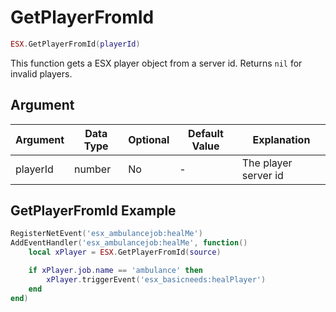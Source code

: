 # GetPlayerFromId

```lua
ESX.GetPlayerFromId(playerId)
```

This function gets a ESX player object from a server id. Returns `nil` for invalid players.

## Argument

| Argument | Data Type | Optional | Default Value | Explanation          |
|----------|-----------|----------|---------------|----------------------|
| playerId | number    | No       | -             | The player server id |

## GetPlayerFromId Example

```lua
RegisterNetEvent('esx_ambulancejob:healMe')
AddEventHandler('esx_ambulancejob:healMe', function()
	local xPlayer = ESX.GetPlayerFromId(source)

	if xPlayer.job.name == 'ambulance' then
		xPlayer.triggerEvent('esx_basicneeds:healPlayer')
	end
end)
```
